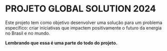 # PROJETO GLOBAL SOLUTION 2024
Este projeto tem como objetivo desenvolver uma solução para um problema específico: criar iniciativas que impactem positivamente o futuro da energia no Brasil e no mundo.

**Lembrando que essa é uma parte do todo do projeto.**
